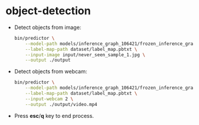 #  object-detection


* Detect objects from image:

    ```bash
    bin/predictor \
        --model-path models/inference_graph_106421/frozen_inference_graph.pb \
        --label-map-path dataset/label_map.pbtxt \
        --input-image input/never_seen_sample_1.jpg \
        --output ./output
    ```

* Detect objects from webcam:

    ```bash
    bin/predictor \
        --model-path models/inference_graph_106421/frozen_inference_graph.pb \
        --label-map-path dataset/label_map.pbtxt \
        --input-webcam 2 \
        --output ./output/video.mp4
    ```

* Press **esc**/**q** key to end process.
